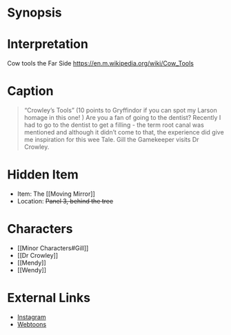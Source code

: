 # Synopsis

# Interpretation
Cow tools the Far Side https://en.m.wikipedia.org/wiki/Cow_Tools

# Caption
> “Crowley’s Tools” (10 points to Gryffindor if you can spot my Larson homage in this one! ) Are you a fan of going to the dentist? Recently I had to go to the dentist to get a filling - the term root canal was mentioned and although it didn’t come to that, the experience did give me inspiration for this wee Tale. Gill the Gamekeeper visits Dr Crowley.

# Hidden Item
* Item: The [[Moving Mirror]]
* Location: <strike>Panel 3, behind the tree</strike>

# Characters
* [[Minor Characters#Gill]]
* [[Dr Crowley]]
* [[Mendy]]
* [[Wendy]]

# External Links
* [Instagram](https://www.instagram.com/p/CSc-nU2jxrG/?igshid=YmMyMTA2M2Y=)
* [Webtoons](https://www.webtoons.com/en/challenge/twistwood-tales/91-crowleys-tools/viewer?title_no=344740&episode_no=97)